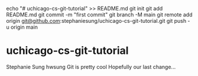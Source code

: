 echo "# uchicago-cs-git-tutorial" >> README.md
git init
git add README.md
git commit -m "first commit"
git branch -M main
git remote add origin git@github.com:stephaniesung/uchicago-cs-git-tutorial.git
git push -u origin main

# uchicago-cs-git-tutorial
Stephanie Sung hwsung
Git is pretty cool
Hopefully our last change...